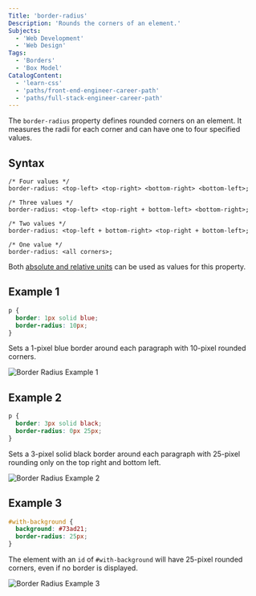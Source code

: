 ```yaml
---
Title: 'border-radius'
Description: 'Rounds the corners of an element.'
Subjects:
  - 'Web Development'
  - 'Web Design'
Tags:
  - 'Borders'
  - 'Box Model'
CatalogContent:
  - 'learn-css'
  - 'paths/front-end-engineer-career-path'
  - 'paths/full-stack-engineer-career-path'
---
```


The `border-radius` property defines rounded corners on an element. It measures the radii for each corner and can have one to four specified values.

## Syntax

```pseudo
/* Four values */
border-radius: <top-left> <top-right> <bottom-right> <bottom-left>;

/* Three values */
border-radius: <top-left> <top-right + bottom-left> <bottom-right>;

/* Two values */
border-radius: <top-left + bottom-right> <top-right + bottom-left>;

/* One value */
border-radius: <all corners>;
```

Both [absolute and relative units](https://www.codecademy.com/resources/docs/css/units) can be used as values for this property.

## Example 1

```css
p {
  border: 1px solid blue;
  border-radius: 10px;
}
```

Sets a 1-pixel blue border around each paragraph with 10-pixel rounded corners.

![Border Radius Example 1](https://raw.githubusercontent.com/Codecademy/docs/main/media/css-border-radius-1.png)

## Example 2

```css
p {
  border: 3px solid black;
  border-radius: 0px 25px;
}
```

Sets a 3-pixel solid black border around each paragraph with 25-pixel rounding only on the top right and bottom left.

![Border Radius Example 2](https://raw.githubusercontent.com/Codecademy/docs/main/media/css-border-radius-2.png)

## Example 3

```css
#with-background {
  background: #73ad21;
  border-radius: 25px;
}
```

The element with an `id` of `#with-background` will have 25-pixel rounded corners, even if no border is displayed.

![Border Radius Example 3](https://raw.githubusercontent.com/Codecademy/docs/main/media/css-border-radius-3.png)
